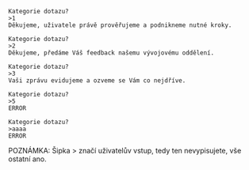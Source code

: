 
```
Kategorie dotazu?
>1
Děkujeme, uživatele právě prověřujeme a podnikneme nutné kroky.
```

```
Kategorie dotazu?
>2
Děkujeme, předáme Váš feedback našemu vývojovému oddělení.
```

```    
Kategorie dotazu?
>3
Vaši zprávu evidujeme a ozveme se Vám co nejdříve.
```

```
Kategorie dotazu?
>5
ERROR
```

```
Kategorie dotazu?
>aaaa
ERROR
```

POZNÁMKA: Šipka > značí uživatelův vstup, tedy ten nevypisujete, vše ostatní ano.
